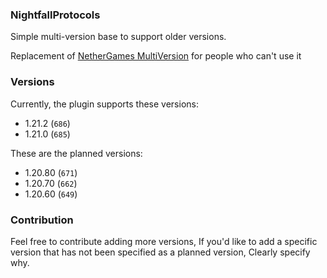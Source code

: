 ### NightfallProtocols

Simple multi-version base to support older versions.

Replacement of [NetherGames MultiVersion](https://github.com/NetherGamesMC/PocketMine-MP) for people who can't use it

### Versions

Currently, the plugin supports these versions:
- 1.21.2 (`686`)
- 1.21.0 (`685`)

These are the planned versions:
- 1.20.80 (`671`)
- 1.20.70 (`662`)
- 1.20.60 (`649`)

### Contribution

Feel free to contribute adding more versions, If you'd like to add a specific version that has not been specified as a planned version, Clearly specify why.